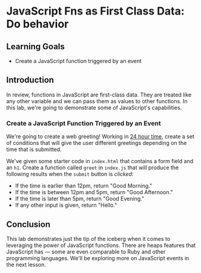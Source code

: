 # JavaScript Fns as First Class Data: Do behavior

## Learning Goals

- Create a JavaScript function triggered by an event

## Introduction

In review, functions in JavaScript are first-class data. They are
treated like any other variable and we can pass them as values to other
functions. In this lab, we're going to demonstrate some of JavaScript's
capabilities.

### Create a JavaScript Function Triggered by an Event

We're going to create a web greeting! Working in [24 hour
time](https://en.wikipedia.org/wiki/24-hour_clock), create a set of conditions
that will give the user different greetings depending on the time that is
submitted.

We've given some starter code in `index.html` that contains a form
field and an `h1`. Create a function called `greet` in `index.js`
that will produce  the following results when the `submit` button
is _clicked_:

- If the time is earlier than 12pm, return "Good Morning."
- If the time is between 12pm and 5pm, return "Good Afternoon."
- If the time is later than 5pm, return "Good Evening."
- If any other input is given, return "Hello."

## Conclusion

This lab demonstrates just the tip of the iceberg when it comes to leveraging
the power of JavaScript functions. There are heaps features that JavaScript has
— some are even comparable to Ruby and other programming languages. We'll be
exploring more on JavaScript events in the next lesson.

